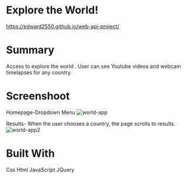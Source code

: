 # Explore the World!

https://edward2550.github.io/web-api-project/

 # Summary

Access to explore the world . User can see Youtube videos and webcam timelapses for any country. 

# Screenshoot
Homepage-Dropdown Menu
![world-app](https://user-images.githubusercontent.com/47010869/58755228-472f4680-84ad-11e9-89bf-424e8b510d8a.png)

Results- When the user chooses a country, the page scrolls to results. 
![world-app2](https://user-images.githubusercontent.com/47010869/58755234-6201bb00-84ad-11e9-83d7-1cf51d61ad70.png)


# Built With
Css Html JavaScript JQuery
